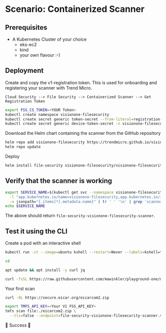 # Scenario: Containerized Scanner

## Prerequisites

- A Kubernetes Cluster of your choice
  - eks-ec2
  - kind
  - your own flavour :-)

## Deployment

Create and copy the v1-registration token. This is used for onboarding and registering your scanner with Trend Micro.

`Cloud Security --> File Security --> Containerized Scanner --> Get Registration Token`

```sh
export FSS_CS_TOKEN=<YOUR Token>
kubectl create namespace visionone-filesecurity
kubectl create secret generic token-secret --from-literal=registration-token="${FSS_CS_TOKEN}" -n visionone-filesecurity
kubectl create secret generic device-token-secret -n visionone-filesecurity
```

Download the Helm chart containing the scanner from the GitHub repository

```sh
helm repo add visionone-filesecurity https://trendmicro.github.io/visionone-file-security-helm/
helm repo update
```

Deploy

```sh
helm install file-security visionone-filesecurity/visionone-filesecurity -n visionone-filesecurity
```


## Verify that the scanner is working

```sh
export SERVICE_NAME=$(kubectl get svc --namespace visionone-filesecurity \
  -l "app.kubernetes.io/name=visionone-filesecurity,app.kubernetes.io/instance=file-security" \
  -o jsonpath="{.items[*].metadata.name}" | tr ' ' '\n' | grep 'scanner$')
echo $SERVICE_NAME
```

The above should return `file-security-visionone-filesecurity-scanner`.

## Test it using the CLI

Create a pod with an interactive shell

```sh
kubectl run -it --image=ubuntu kshell --restart=Never --labels=kshell=true --rm -- /bin/bash
```

```sh
cd

apt update && apt install -y curl jq

curl -fsSL https://raw.githubusercontent.com/mawinkler/playground-one/main/bin/tmcli-update | bash
```

Your first scan

```sh
curl -OL https://secure.eicar.org/eicarcom2.zip

export TMFS_API_KEY=<Your V1 FSS_API_KEY>
tmfs scan file:./eicarcom2.zip \
  --tls=false --endpoint=file-security-visionone-filesecurity-scanner.visionone-filesecurity.svc.cluster.local:50051
```

🎉 Success 🎉
